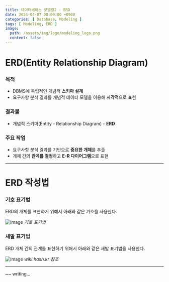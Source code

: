 ```yaml
---
title: 데이터베이스 모델링2 - ERD
date: 2024-04-07 00:00:00 +0900
categories: [ Database, Modeling ]
tags: [ Modeling, ERD ]
image:
  path: /assets/img/logo/modeling_logo.png
  content: false
---
```


# **ERD(Entity Relationship Diagram)**

### **목적**

- DBMS에 독립적인 개념적 **스키마 설계**
- 요구사항 분석 결과를 개념적 데이터 모델을 이용해 **시각적**으로 표현

### **결과물**

- 개념적 스키마(Entity - Relationship Diagram) - **ERD**

### **주요 작업**

- 요구사항 분석 결과를 기반으로 **중요한 개체**를 추출
- 개체 간의 **관계를 결정**하고 **E-R 다이어그램**으로 표현

---

# **ERD 작성법**

### 기호 표기법

ERD의 개체를 표현하기 위해서 아래와 같은 기호를 사용한다.

![image](https://github.com/youngkim90/youngkim90.github.io/assets/47030781/d2b960ec-b915-4858-ae89-b26b69080af7)
_기호 표기법_

### 새발 표기법

ERD 개체 간의 관계를 표현하기 위해서 아래와 같은 새발 표기법을 사용한다.

![image](https://github.com/youngkim90/youngkim90.github.io/assets/47030781/f286049b-f4ae-4e48-b377-d81cdcd62a9d)
_wiki.hash.kr 참조_

---

~~ writing...

